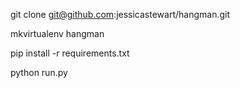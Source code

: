 git clone git@github.com:jessicastewart/hangman.git

mkvirtualenv hangman

pip install -r requirements.txt

python run.py